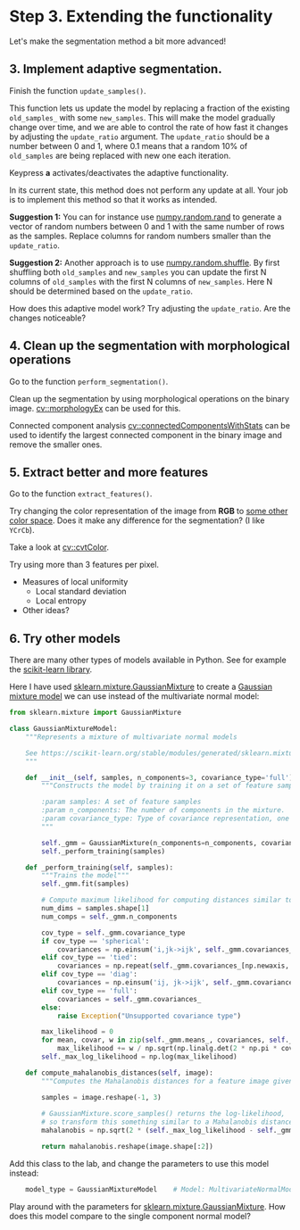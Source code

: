 # Step 3. Extending the functionality
Let's make the segmentation method a bit more advanced!

## 3. Implement adaptive segmentation.
Finish the function `update_samples()`.

This function lets us update the model by replacing a fraction of the existing `old_samples_` with some `new_samples`.
This will make the model gradually change over time, and we are able to control the rate of how fast it changes by adjusting the `update_ratio` argument.
The `update_ratio` should be a number between 0 and 1, where 0.1 means that a random 10% of `old_samples` are being replaced with new one each iteration.

Keypress **a** activates/deactivates the adaptive functionality.

In its current state, this method does not perform any update at all.
Your job is to implement this method so that it works as intended.

**Suggestion 1:**  You can for instance use [numpy.random.rand](https://numpy.org/doc/stable/reference/random/generated/numpy.random.rand.html) to generate a vector of random numbers between 0 and 1 with the same number of rows as the samples.
Replace columns for random numbers smaller than the `update_ratio`.

**Suggestion 2:** Another approach is to use [numpy.random.shuffle](https://numpy.org/doc/stable/reference/random/generated/numpy.random.shuffle.html).
By first shuffling both `old_samples` and `new_samples` you can update the first N columns of `old_samples` with the first N columns of `new_samples`.
Here N should be determined based on the `update_ratio`.

How does this adaptive model work? Try adjusting the `update_ratio`.
Are the changes noticeable?

## 4. Clean up the segmentation with morphological operations
Go to the function `perform_segmentation()`.

Clean up the segmentation by using morphological operations on the binary image.
[cv::morphologyEx](https://docs.opencv.org/4.5.5/d4/d86/group__imgproc__filter.html#ga67493776e3ad1a3df63883829375201f) can be used for this.

Connected component analysis [cv::connectedComponentsWithStats](https://docs.opencv.org/4.5.5/d3/dc0/group__imgproc__shape.html#gae57b028a2b2ca327227c2399a9d53241) can be used to identify the largest connected component in the binary image and remove the smaller ones.


## 5. Extract better and more features
Go to the function `extract_features()`.

Try changing the color representation of the image from **RGB** to [some other color space](https://docs.opencv.org/4.5.5/de/d25/imgproc_color_conversions.html).
Does it make any difference for the segmentation?
(I like `YCrCb`).

Take a look at [cv::cvtColor](https://docs.opencv.org/4.5.5/d8/d01/group__imgproc__color__conversions.html#ga397ae87e1288a81d2363b61574eb8cab).

Try using more than 3 features per pixel.
  - Measures of local uniformity
    - Local standard deviation
    - Local entropy
  - Other ideas?
  

## 6. Try other models
There are many other types of models available in Python.
See for example the [scikit-learn library](https://scikit-learn.org/stable/).

Here I have used [sklearn.mixture.GaussianMixture](https://scikit-learn.org/stable/modules/generated/sklearn.mixture.GaussianMixture.html?highlight=gmm#sklearn-mixture-gaussianmixture) to create a [Gaussian mixture model](https://en.wikipedia.org/wiki/Mixture_model) we can use instead of the multivariate normal model:
```python
from sklearn.mixture import GaussianMixture

class GaussianMixtureModel:
    """Represents a mixture of multivariate normal models

    See https://scikit-learn.org/stable/modules/generated/sklearn.mixture.GaussianMixture.html
    """

    def __init__(self, samples, n_components=3, covariance_type='full'):
        """Constructs the model by training it on a set of feature samples

        :param samples: A set of feature samples
        :param n_components: The number of components in the mixture.
        :param covariance_type: Type of covariance representation, one of 'spherical', 'tied', 'diag' or 'full'.
        """

        self._gmm = GaussianMixture(n_components=n_components, covariance_type=covariance_type, init_params='random')
        self._perform_training(samples)

    def _perform_training(self, samples):
        """Trains the model"""
        self._gmm.fit(samples)

        # Compute maximum likelihood for computing distances similar to Mahalanobis distances.
        num_dims = samples.shape[1]
        num_comps = self._gmm.n_components

        cov_type = self._gmm.covariance_type
        if cov_type == 'spherical':
            covariances = np.einsum('i,jk->ijk', self._gmm.covariances_, np.identity(num_dims))
        elif cov_type == 'tied':
            covariances = np.repeat(self._gmm.covariances_[np.newaxis, :, :], num_comps, axis=0)
        elif cov_type == 'diag':
            covariances = np.einsum('ij, jk->ijk', self._gmm.covariances_, np.identity(num_dims))
        elif cov_type == 'full':
            covariances = self._gmm.covariances_
        else:
            raise Exception("Unsupported covariance type")

        max_likelihood = 0
        for mean, covar, w in zip(self._gmm.means_, covariances, self._gmm.weights_):
            max_likelihood += w / np.sqrt(np.linalg.det(2 * np.pi * covar))
        self._max_log_likelihood = np.log(max_likelihood)

    def compute_mahalanobis_distances(self, image):
        """Computes the Mahalanobis distances for a feature image given this model"""

        samples = image.reshape(-1, 3)
        
        # GaussianMixture.score_samples() returns the log-likelihood, 
        # so transform this something similar to a Mahalanobis distance.
        mahalanobis = np.sqrt(2 * (self._max_log_likelihood - self._gmm.score_samples(samples)))

        return mahalanobis.reshape(image.shape[:2])
```

Add this class to the lab, and change the parameters to use this model instead:
```python
    model_type = GaussianMixtureModel    # Model: MultivariateNormalModel or GaussianMixtureModel.
```

Play around with the parameters for [sklearn.mixture.GaussianMixture](https://scikit-learn.org/stable/modules/generated/sklearn.mixture.GaussianMixture.html?highlight=gmm#sklearn-mixture-gaussianmixture).
How does this model compare to the single component normal model?
